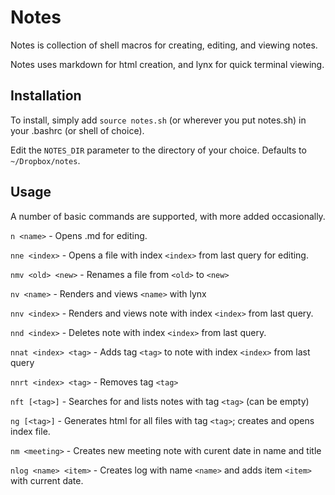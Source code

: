 # Notes

Notes is collection of shell macros for creating, editing, and viewing notes.

Notes uses markdown for html creation, and lynx for quick terminal viewing.

## Installation
To install, simply add `source notes.sh` (or wherever you put notes.sh) in your .bashrc (or shell of choice).

Edit the `NOTES_DIR` parameter to the directory of your choice.  Defaults to `~/Dropbox/notes`.

## Usage
A number of basic commands are supported, with more added occasionally.

`n <name>` - Opens <note>.md for editing.

`nne <index>` - Opens a file with index `<index>` from last query for editing.

`nmv <old> <new>` - Renames a file from `<old>` to `<new>`

`nv <name>` - Renders and views `<name>` with lynx

`nnv <index>` - Renders and views note with index `<index>` from last query.

`nnd <index>` - Deletes note with index `<index>` from last query.

`nnat <index> <tag>` - Adds tag `<tag>` to note with index `<index>` from last query

`nnrt <index> <tag>` - Removes tag `<tag>`

`nft [<tag>]` - Searches for and lists notes with tag `<tag>` (can be empty)

`ng [<tag>]` - Generates html for all files with tag `<tag>`; creates and opens index file.

`nm <meeting>` - Creates new meeting note with curent date in name and title

`nlog <name> <item>` - Creates log with name `<name>` and adds item `<item>` with current date.
